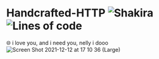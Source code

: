 # Handcrafted-HTTP ![Shakira](https://img.shields.io/badge/Made%20With-Shakira-success?style=for-the-badge) ![Lines of code](https://img.shields.io/tokei/lines/github/Basicprogrammer10/Handcrafted-HTTP?style=for-the-badge)
🌐 i love you, and i need you, nelly i dooo
![Screen Shot 2021-12-12 at 17 10 36 (Large)](https://user-images.githubusercontent.com/50306817/145731574-a6121f8f-15e1-47d9-809c-7a47952ca1a4.png)
